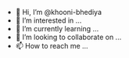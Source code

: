 - 👋 Hi, I’m @khooni-bhediya
- 👀 I’m interested in ...
- 🌱 I’m currently learning ...
- 💞️ I’m looking to collaborate on ...
- 📫 How to reach me ...

<!---
khooni-bhediya/khooni-bhediya is a ✨ special ✨ repository because its `README.md` (this file) appears on your GitHub profile.
You can click the Preview link to take a look at your changes.
--->
